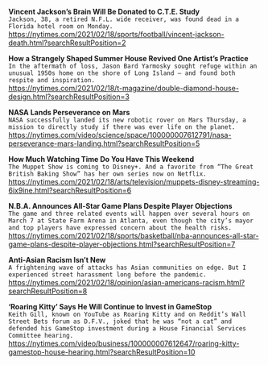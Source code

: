 **Vincent Jackson’s Brain Will Be Donated to C.T.E. Study**\
`Jackson, 38, a retired N.F.L. wide receiver, was found dead in a Florida hotel room on Monday.`\
https://nytimes.com/2021/02/18/sports/football/vincent-jackson-death.html?searchResultPosition=2

**How a Strangely Shaped Summer House Revived One Artist’s Practice**\
`In the aftermath of loss, Jason Bard Yarmosky sought refuge within an unusual 1950s home on the shore of Long Island — and found both respite and inspiration.`\
https://nytimes.com/2021/02/18/t-magazine/double-diamond-house-design.html?searchResultPosition=3

**NASA Lands Perseverance on Mars**\
`NASA successfully landed its new robotic rover on Mars Thursday, a mission to directly study if there was ever life on the planet.`\
https://nytimes.com/video/science/space/100000007612791/nasa-perseverance-mars-landing.html?searchResultPosition=5

**How Much Watching Time Do You Have This Weekend**\
`The Muppet Show is coming to Disney+. And a favorite from “The Great British Baking Show” has her own series now on Netflix.`\
https://nytimes.com/2021/02/18/arts/television/muppets-disney-streaming-6ix9ine.html?searchResultPosition=6

**N.B.A. Announces All-Star Game Plans Despite Player Objections**\
`The game and three related events will happen over several hours on March 7 at State Farm Arena in Atlanta, even though the city’s mayor and top players have expressed concern about the health risks.`\
https://nytimes.com/2021/02/18/sports/basketball/nba-announces-all-star-game-plans-despite-player-objections.html?searchResultPosition=7

**Anti-Asian Racism Isn’t New**\
`A frightening wave of attacks has Asian communities on edge. But I experienced street harassment long before the pandemic.`\
https://nytimes.com/2021/02/18/opinion/asian-americans-racism.html?searchResultPosition=8

**‘Roaring Kitty’ Says He Will Continue to Invest in GameStop**\
`Keith Gill, known on YouTube as Roaring Kitty and on Reddit’s Wall Street Bets forum as D.F.V., joked that he was “not a cat” and defended his GameStop investment during a House Financial Services Committee hearing.`\
https://nytimes.com/video/business/100000007612647/roaring-kitty-gamestop-house-hearing.html?searchResultPosition=10

